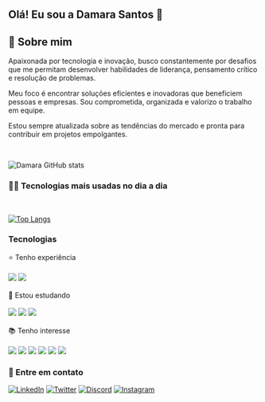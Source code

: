 ## Olá! Eu sou a Damara Santos 👋

## 🚀 Sobre mim

<p> Apaixonada por tecnologia e inovação, busco constantemente por desafios que me permitam desenvolver habilidades de liderança, pensamento crítico e resolução de problemas. 

Meu foco é encontrar soluções eficientes e inovadoras que beneficiem pessoas e empresas. Sou comprometida, organizada e valorizo o trabalho em equipe. 

Estou sempre atualizada sobre as tendências do mercado e pronta para contribuir em projetos empolgantes.
</p><br/> 


![Damara GitHub stats](https://github-readme-stats.vercel.app/api?username=damaralucena&show_icons=true&count_private=true&theme=tokyonight)


### 👩‍💻 Tecnologias mais usadas no dia a dia 
<br/> 

[![Top Langs](https://github-readme-stats.vercel.app/api/top-langs/?username=damaralucena&theme=tokyonight)](https://github.com/damaralucena/github-readme-stats)


### Tecnologias

<div>
    <span>⭐️ Tenho experiência</span><br/><br/>
    <img src="https://img.shields.io/badge/HTML5-E34F26?style=for-the-badge&logo=html5&logoColor=white">
    <img src="https://img.shields.io/badge/CSS3-1572B6?style=for-the-badge&logo=css3&logoColor=white"><br/><br/>
    <span>🧠 Estou estudando</span><br/><br/>
    <img src="https://img.shields.io/badge/JavaScript-323330?style=for-the-badge&logo=javascript&logoColor=F7DF1E">
    <img src="https://img.shields.io/badge/AngularJS-E23237?style=for-the-badge&logo=angularjs&logoColor=white">
    <img src="https://img.shields.io/badge/Node.js-43853D?style=for-the-badge&logo=node.js&logoColor=white"><br/><br/>
    <span>📚 Tenho interesse</span><br/><br/>
    <img src="https://img.shields.io/badge/TypeScript-007ACC?style=for-the-badge&logo=typescript&logoColor=white">
    <img src="https://img.shields.io/badge/Tailwind_CSS-38B2AC?style=for-the-badge&logo=tailwind-css&logoColor=white">
    <img src="https://img.shields.io/badge/React-20232A?style=for-the-badge&logo=react&logoColor=61DAFB">
    <img src="https://img.shields.io/badge/React_Native-20232A?style=for-the-badge&logo=react&logoColor=61DAFB">
    <img src="https://img.shields.io/badge/Unity-100000?style=for-the-badge&logo=unity&logoColor=white">
    <img src="https://img.shields.io/badge/SQLite-07405E?style=for-the-badge&logo=sqlite&logoColor=white">

    
</div>

### 🔗 Entre em contato

[![LinkedIn](https://img.shields.io/badge/LinkedIn-0077B5?style=for-the-badge&logo=linkedin&logoColor=white)](https://www.linkedin.com/in/damaralucena/)
[![Twitter](https://img.shields.io/badge/Twitter-1DA1F2?style=for-the-badge&logo=twitter&logoColor=white)](https://twitter.com/Damara_Lucena)
[![Discord](https://img.shields.io/badge/Discord-7289DA?style=for-the-badge&logo=discord&logoColor=white)](https://discord.gg/ECVyDsxr)
[![Instagram](https://img.shields.io/badge/Instagram-E4405F?style=for-the-badge&logo=instagram&logoColor=white)](https://www.instagram.com/damara_lucena/)

